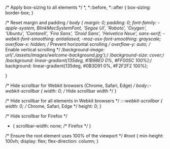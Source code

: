 /* Apply box-sizing to all elements */
*,
*::before,
*::after {
  box-sizing: border-box;
}

/* Reset margin and padding */
body {
  margin: 0;
  padding: 0;
  font-family: -apple-system, BlinkMacSystemFont, 'Segoe UI', 'Roboto', 'Oxygen',
    'Ubuntu', 'Cantarell', 'Fira Sans', 'Droid Sans', 'Helvetica Neue', sans-serif;
  -webkit-font-smoothing: antialiased;
  -moz-osx-font-smoothing: grayscale;
  overflow-x: hidden;
  /* Prevent horizontal scrolling */
  overflow-y: auto;
  /* Enable vertical scrolling */
  /*background-image: url('./assets/images/welcome-background.jpg');*/
  /*background-size: cover;*/
  /*background: linear-gradient(135deg, #1B98E0 0%, #FF005C 100%);*/
background: linear-gradient(135deg, #0B3D91 0%, #F2F2F2 100%);

}

/* Hide scrollbar for Webkit browsers (Chrome, Safari, Edge) */
body::-webkit-scrollbar {
  width: 0;
  /* Hide scrollbar width */
}

/* Hide scrollbar for all elements in Webkit browsers */
*::-webkit-scrollbar {
  width: 0;
  /* Chrome, Safari, Edge */
  height: 0;
}

/* Hide scrollbar for Firefox */
* {
  scrollbar-width: none;
  /* Firefox */
}

/* Ensure the root element uses 100% of the viewport */
#root {
  min-height: 100vh;
  display: flex;
  flex-direction: column;
}
